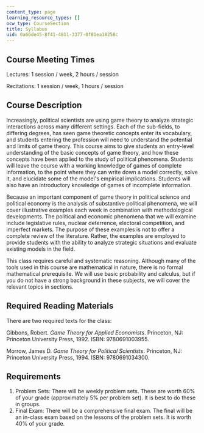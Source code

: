 ```yaml
---
content_type: page
learning_resource_types: []
ocw_type: CourseSection
title: Syllabus
uid: 0a66de45-8f41-4811-3377-0f81ea18258c
---
```


Course Meeting Times
--------------------

Lectures: 1 session / week, 2 hours / session

Recitations: 1 session / week, 1 hours / session

Course Description
------------------

Increasingly, political scientists are using game theory to analyze strategic interactions across many different settings. Each of the sub-fields, to differing degrees, has seen game theoretic concepts enter its vocabulary, and students entering the profession will need to understand the potential and limits of game theory. This course aims to give students an entry-level understanding of the basic concepts of game theory, and how these concepts have been applied to the study of political phenomena. Students will leave the course with a working knowledge of games of complete information, to the point where they can write down a model correctly, solve it, and elucidate some of the model's empirical implications. Students will also have an introductory knowledge of games of incomplete information.

Because an important component of game theory in political science and political economy is the analysis of substantive political phenomena, we will cover illustrative examples each week in combination with methodological developments. The political and economic phenomena that we will examine include legislative rules, nuclear deterrence, electoral competition, and imperfect markets. The purpose of these examples is not to offer a complete review of the literature. Rather, the examples are employed to provide students with the ability to analyze strategic situations and evaluate existing models in the field.

This class requires careful and systematic reasoning. Although many of the tools used in this course are mathematical in nature, there is no formal mathematical prerequisite. We will use basic probability and calculus, but if you do not have a strong background in these subjects, we will cover the relevant topics in sections.

Required Reading Materials
--------------------------

There are two required texts for the class:

Gibbons, Robert. _Game Theory for Applied Economists_. Princeton, NJ: Princeton University Press, 1992. ISBN: 9780691003955.

Morrow, James D. _Game Theory for Political Scientists_. Princeton, NJ: Princeton University Press, 1994. ISBN: 9780691034300.

Requirements
------------

1.  Problem Sets: There will be weekly problem sets. These are worth 60% of your grade (approximately 5% per problem set). It is best to do these in groups.
2.  Final Exam: There will be a comprehensive final exam. The final will be an in-class exam based on the lessons of the problem sets. It is worth 40% of your grade.